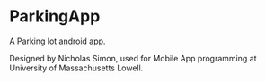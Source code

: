 # ParkingApp
A Parking lot android app.

Designed by Nicholas Simon, used for Mobile App programming at University of Massachusetts Lowell.
